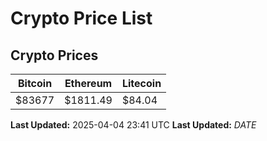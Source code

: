 # Crypto Price List

## Crypto Prices
| Bitcoin | Ethereum | Litecoin |
| ------- | -------- | -------- |
| $83677 | $1811.49 | $84.04 |
**Last Updated:** 2025-04-04 23:41 UTC
**Last Updated:** $DATE$
